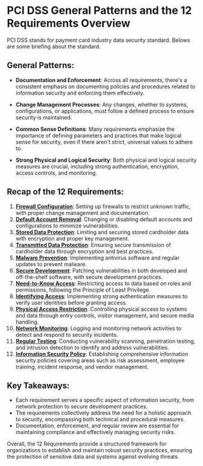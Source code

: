 # PCI DSS General Patterns and the 12 Requirements Overview

PCI DSS stands for payment card industry data security standard. Belows are some briefing about the standard.

## General Patterns:

- **Documentation and Enforcement**: Across all requirements, there's a consistent emphasis on documenting policies and procedures related to information security and enforcing them effectively.

- **Change Management Processes**: Any changes, whether to systems, configurations, or applications, must follow a defined process to ensure security is maintained.

- **Common Sense Definitions**: Many requirements emphasize the importance of defining parameters and practices that make logical sense for security, even if there aren't strict, universal values to adhere to.

- **Strong Physical and Logical Security**: Both physical and logical security measures are crucial, including strong authentication, encryption, access controls, and monitoring.

## Recap of the 12 Requirements:

1. **[Firewall Configuration](01_Firewall.md)**: Setting up firewalls to restrict unknown traffic, with proper change management and documentation.
2. **[Default Account Removal](02_NoDefault.md)**: Changing or disabling default accounts and configurations to minimize vulnerabilities.
3. **[Stored Data Protection](03_ProtectStoredData.md)**: Limiting and securing stored cardholder data with encryption and proper key management.
4. **[Transmitted Data Protection](04_ProtectTransmittedData.md)**: Ensuring secure transmission of cardholder data through encryption and best practices.
5. **[Malware Prevention](05_PreventMalware.md)**: Implementing antivirus software and regular updates to prevent malware.
6. **[Secure Development](06_DevelopSecurely.md)**: Patching vulnerabilities in both developed and off-the-shelf software, with secure development practices.
7. **[Need-to-Know Access](07_NeedToKnowAccess.md)**: Restricting access to data based on roles and permissions, following the Principle of Least Privilege.
8. **[Identifying Access](08_IdentifyAccess.md)**: Implementing strong authentication measures to verify user identities before granting access.
9. **[Physical Access Restriction](09_RestrictPhysicalAccess.md)**: Controlling physical access to systems and data through entry controls, visitor management, and secure media handling.
10. **[Network Monitoring](10_MonitorNetwork.md)**: Logging and monitoring network activities to detect and respond to security incidents.
11. **[Regular Testing](11_TestRegularly.md)**: Conducting vulnerability scanning, penetration testing, and intrusion detection to identify and address vulnerabilities.
12. **[Information Security Policy](12_InformationSecurityPolicy.md)**: Establishing comprehensive information security policies covering areas such as risk assessment, employee training, incident response, and vendor management.

## Key Takeaways:

- Each requirement serves a specific aspect of information security, from network protection to secure development practices.
- The requirements collectively address the need for a holistic approach to security, encompassing both technical and procedural measures.
- Documentation, enforcement, and regular review are essential for maintaining compliance and effectively managing security risks.

Overall, the 12 Requirements provide a structured framework for organizations to establish and maintain robust security practices, ensuring the protection of sensitive data and systems against evolving threats.
